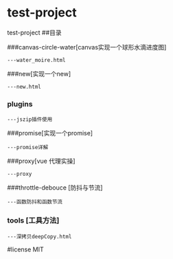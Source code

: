 # test-project
test-project
##目录

###canvas-circle-water[canvas实现一个球形水滴进度图]
```
---water_moire.html
```
###new[实现一个new]
```
---new.html
```
### plugins
```
---jszip插件使用
```
###promise[实现一个promise]
```
---promise详解
```
###proxy[vue 代理实操]
```
---proxy
```
###throttle-debouce [防抖与节流]
```
---函数防抖和函数节流
```
### tools [工具方法]
```
---深拷贝deepCopy.html
```






#license
MIT